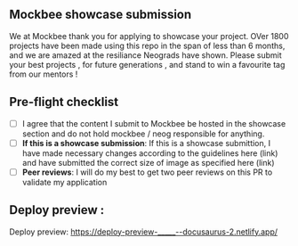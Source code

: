 <!--
Thank you for sending the PR! We appreciate you spending the time to work on these changes.
You can learn more about Mockbee here: https://mockbee.netlify.app/docs/introduction/
Happy contributing!
-->

## Mockbee showcase submission

We at Mockbee thank you for applying to showcase your project. OVer 1800 projects have been made using this repo in the span of less than 6 months, and we are amazed at the resiliance Neograds have shown. Please submit your best projects , for future generations , and stand to win a favourite tag from our mentors !

## Pre-flight checklist

<!-- [x] signifies a checked box, [] signifies an unchecked box. -->

- [ ] I agree that the content I submit to Mockbee be hosted in the showcase section and do not hold mockbee / neog responsible for anything.
- [ ] **If this is a showcase submission**: If this is a showcase submittion, I have made necessary changes according to the guidelines here (link) and have submitted the correct size of image as specified here (link)
- [ ] **Peer reviews**: I will do my best to get two peer reviews on this PR to validate my application

## Deploy preview :

<!-- Edit the below line with your deploy preview of the showcase page -->

Deploy preview: https://deploy-preview-_____--docusaurus-2.netlify.app/
